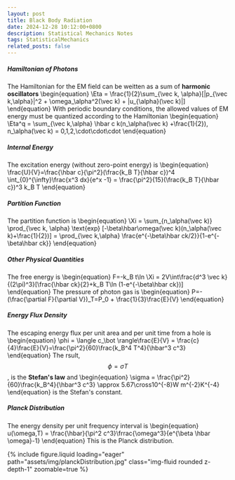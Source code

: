 ```yaml
---
layout: post
title: Black Body Radiation
date: 2024-12-28 10:12:00+0800
description: Statistical Mechanics Notes 
tags: StatisticalMechanics
related_posts: false
---
```


##### Hamiltonian of Photons
The Hamiltonian for the EM field can be weitten as a sum of **harmonic oscillators**
\begin{equation}
\Eta = \frac{1}{2}\sum_{\vec k, \alpha}[|p_{\vec k,\alpha}|^2 + \omega_\alpha^2(\vec k) + |u_{\alpha}(\vec k)|]
\end{equation}
With periodic boundary conditions, the allowed values of EM energy must be quantized according to the Hamiltonian
\begin{equation}
\Eta^q = \sum_{\vec k,\alpha} \hbar c k(n_\alpha(\vec k) +\frac{1}{2}), n_\alpha(\vec k) = 0,1,2,\cdot\cdot\cdot
\end{equation}
##### Internal Energy
The excitation energy (without zero-point energy) is
\begin{equation}
\frac{U}{V}=\frac{\hbar c}{\pi^2}(\frac{k_B T}{\hbar c})^4 \int_{0}^{\infty}\frac{x^3 dx}{e^x -1} = \frac{\pi^2}{15}(\frac{k_B T}{\hbar c})^3 k_B T
\end{equation}
##### Partition Function
The partition function is
\begin{equation}
\Xi = \sum_{n_\alpha(\vec k)} \prod_{\vec k, \alpha} \text{exp} [-\beta\hbar\omega(\vec k)(n_\alpha(\vec k)+\frac{1}{2})] = \prod_{\vec k,\alpha} \frac{e^{-\beta\hbar ck/2}}{1-e^{-\beta\hbar ck}}
\end{equation}
##### Other Physical Quantities
The free energy is
\begin{equation}
F=-k_B t\ln \Xi = 2V\int\frac{d^3 \vec k}{(2\pi)^3}[\frac{\hbar ck}{2}+k_B T\ln (1-e^{-\beta\hbar ck})]
\end{equation}
The pressure of photon gas is
\begin{equation}
P=-(\frac{\partial F}{\partial V})_T=P_0 + \frac{1}{3}\frac{E}{V}
\end{equation}
##### Energy Flux Density
The escaping energy flux per unit area and per unit time from a hole is
\begin{equation}
\phi = \langle c_\bot \rangle\frac{E}{V} = \frac{c}{4}\frac{E}{V}=\frac{\pi^2}{60}\frac{k_B^4 T^4}{\hbar^3 c^3}
\end{equation}
The rsult, $$\phi = \sigma T$$, is the **Stefan's law** and
\begin{equation}
\sigma = \frac{\pi^2}{60}\frac{k_B^4}{\hbar^3 c^3} \approx 5.67\cross10^{-8}W m^{-2}K^{-4}
\end{equation}
is the Stefan's constant.
##### Planck Distribution
The energy density per unit frequency interval is
\begin{equation}
u(\omega,T) = \frac{\hbar}{\pi^2 c^3}\frrac{\omega^3}{e^{\beta \hbar \omega}-1}
\end{equation}
This is the Planck distribution.
<div class="col-sm mt-3 mt-md-0">
    {% include figure.liquid loading="eager" path="assets/img/planckDistribution.jpg" class="img-fluid rounded z-depth-1" zoomable=true %}
</div>
